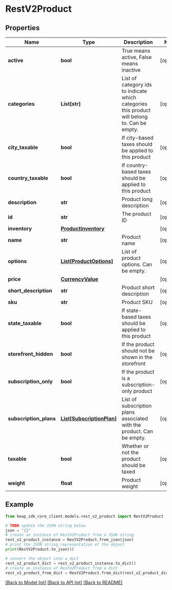 # RestV2Product


## Properties

Name | Type | Description | Notes
------------ | ------------- | ------------- | -------------
**active** | **bool** | True means active, False means inactive | [optional] 
**categories** | **List[str]** | List of category ids to indicate which categories this product will belong to. Can be empty. | [optional] 
**city_taxable** | **bool** | If city-based taxes should be applied to this product | [optional] 
**country_taxable** | **bool** | If country-based taxes should be applied to this product | [optional] 
**description** | **str** | Product long description | [optional] 
**id** | **str** | The product ID | [optional] 
**inventory** | [**ProductInventory**](ProductInventory.md) |  | [optional] 
**name** | **str** | Product name | [optional] 
**options** | [**List[ProductOptions]**](ProductOptions.md) | List of product options. Can be empty. | [optional] 
**price** | [**CurrencyValue**](CurrencyValue.md) |  | [optional] 
**short_description** | **str** | Product short description | [optional] 
**sku** | **str** | Product SKU | [optional] 
**state_taxable** | **bool** | If state-based taxes should be applied to this product | [optional] 
**storefront_hidden** | **bool** | If the product should not be shown in the storefront | [optional] 
**subscription_only** | **bool** | If the product is a subscription-only product | [optional] 
**subscription_plans** | [**List[SubscriptionPlan]**](SubscriptionPlan.md) | List of subscription plans associated with the product. Can be empty. | [optional] 
**taxable** | **bool** | Whether or not the product should be taxed | [optional] 
**weight** | **float** | Product weight | [optional] 

## Example

```python
from keap_sdk_core_client.models.rest_v2_product import RestV2Product

# TODO update the JSON string below
json = "{}"
# create an instance of RestV2Product from a JSON string
rest_v2_product_instance = RestV2Product.from_json(json)
# print the JSON string representation of the object
print(RestV2Product.to_json())

# convert the object into a dict
rest_v2_product_dict = rest_v2_product_instance.to_dict()
# create an instance of RestV2Product from a dict
rest_v2_product_from_dict = RestV2Product.from_dict(rest_v2_product_dict)
```
[[Back to Model list]](../README.md#documentation-for-models) [[Back to API list]](../README.md#documentation-for-api-endpoints) [[Back to README]](../README.md)


